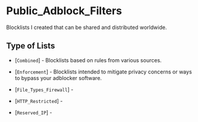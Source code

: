 # Public_Adblock_Filters
Blocklists I created that can be shared and distributed worldwide.
<br>
 
## Type of Lists

* [`Combined`] - Blocklists based on rules from various sources.

* [`Enforcement`] - Blocklists intended to mitigate privacy concerns or ways to bypass your adblocker software. 

* [`File_Types_Firewall`] - 

* [`HTTP_Restricted`] - 

* [`Reserved_IP`]  - 
